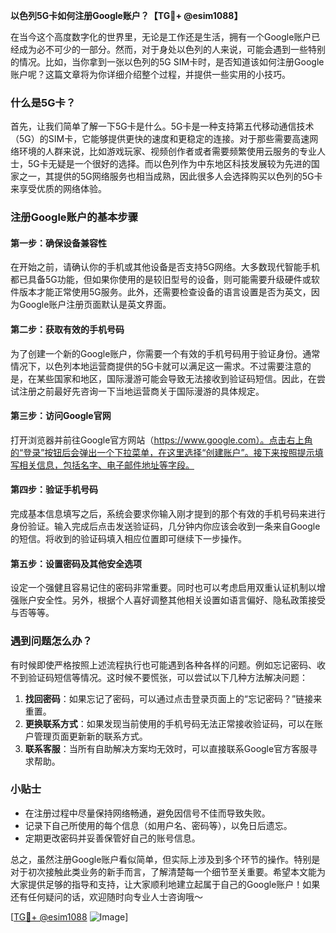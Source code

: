 **以色列5G卡如何注册Google账户？【TG💪+ @esim1088】**

在当今这个高度数字化的世界里，无论是工作还是生活，拥有一个Google账户已经成为必不可少的一部分。然而，对于身处以色列的人来说，可能会遇到一些特别的情况。比如，当你拿到一张以色列的5G SIM卡时，是否知道该如何注册Google账户呢？这篇文章将为你详细介绍整个过程，并提供一些实用的小技巧。

### 什么是5G卡？

首先，让我们简单了解一下5G卡是什么。5G卡是一种支持第五代移动通信技术（5G）的SIM卡，它能够提供更快的速度和更稳定的连接。对于那些需要高速网络环境的人群来说，比如游戏玩家、视频创作者或者需要频繁使用云服务的专业人士，5G卡无疑是一个很好的选择。而以色列作为中东地区科技发展较为先进的国家之一，其提供的5G网络服务也相当成熟，因此很多人会选择购买以色列的5G卡来享受优质的网络体验。

### 注册Google账户的基本步骤

#### 第一步：确保设备兼容性
在开始之前，请确认你的手机或其他设备是否支持5G网络。大多数现代智能手机都已具备5G功能，但如果你使用的是较旧型号的设备，则可能需要升级硬件或软件版本才能正常使用5G服务。此外，还需要检查设备的语言设置是否为英文，因为Google账户注册页面默认是英文界面。

#### 第二步：获取有效的手机号码
为了创建一个新的Google账户，你需要一个有效的手机号码用于验证身份。通常情况下，以色列本地运营商提供的5G卡就可以满足这一需求。不过需要注意的是，在某些国家和地区，国际漫游可能会导致无法接收到验证码短信。因此，在尝试注册之前最好先咨询一下当地运营商关于国际漫游的具体规定。

#### 第三步：访问Google官网
打开浏览器并前往Google官方网站（https://www.google.com）。点击右上角的“登录”按钮后会弹出一个下拉菜单，在这里选择“创建账户”。接下来按照提示填写相关信息，包括名字、电子邮件地址等字段。

#### 第四步：验证手机号码
完成基本信息填写之后，系统会要求你输入刚才提到的那个有效的手机号码来进行身份验证。输入完成后点击发送验证码，几分钟内你应该会收到一条来自Google的短信。将收到的验证码填入相应位置即可继续下一步操作。

#### 第五步：设置密码及其他安全选项
设定一个强健且容易记住的密码非常重要。同时也可以考虑启用双重认证机制以增强账户安全性。另外，根据个人喜好调整其他相关设置如语言偏好、隐私政策接受与否等等。

### 遇到问题怎么办？

有时候即使严格按照上述流程执行也可能遇到各种各样的问题。例如忘记密码、收不到验证码短信等情况。这时候不要慌张，可以尝试以下几种方法解决问题：

1. **找回密码**：如果忘记了密码，可以通过点击登录页面上的“忘记密码？”链接来重置。
2. **更换联系方式**：如果发现当前使用的手机号码无法正常接收验证码，可以在账户管理页面更新新的联系方式。
3. **联系客服**：当所有自助解决方案均无效时，可以直接联系Google官方客服寻求帮助。

### 小贴士

- 在注册过程中尽量保持网络畅通，避免因信号不佳而导致失败。
- 记录下自己所使用的每个信息（如用户名、密码等），以免日后遗忘。
- 定期更改密码并妥善保管好自己的账号信息。

总之，虽然注册Google账户看似简单，但实际上涉及到多个环节的操作。特别是对于初次接触此类业务的新手而言，了解清楚每一个细节至关重要。希望本文能为大家提供足够的指导和支持，让大家顺利地建立起属于自己的Google账户！如果还有任何疑问的话，欢迎随时向专业人士咨询哦～

[[TG💪+ @esim1088](https://t.me/s/esim1088) ![Image](https://i.postimg.cc/4NQfJmqS/Snipaste-2025-05-13-00-14-12.png)]